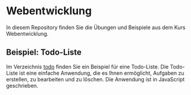 # Webentwicklung

In diesem Repository finden Sie die Übungen und Beispiele aus dem Kurs Webentwicklung.

## Beispiel: Todo-Liste

Im Verzeichnis [todo](todo) finden Sie ein Beispiel für eine Todo-Liste. Die Todo-Liste ist eine einfache Anwendung, die es Ihnen ermöglicht, Aufgaben zu erstellen, zu bearbeiten und zu löschen. Die Anwendung ist in JavaScript geschrieben.
